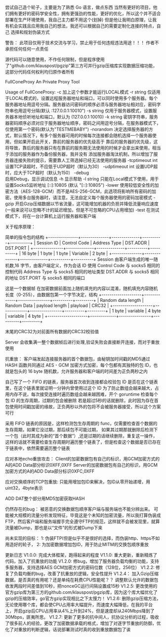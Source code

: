 尝试自己造个轮子，主要是为了熟悉 Go 语言，做点东西
当然有更好的项目，他们拥有更好的密码学安全性，拥有更强劲的性能，更好的优化，所以这个并不适合部署在生产环境使用，我自己主力都不用这个(划掉)
但是他让我明白原理，让我有机会实践且应用我自己的想法，我还可以根据自己的需要定制化连接的特点，自己 选择和规划伪装方式

警告： 此项目仅用于技术交流与学习，禁止用于任何违规违法用途！！！ 作者不承担任何任何一点责任

源代码可以随意使用，不作任何限制，但是程序使用了"github.com/klauspost/pgzip"第三方可并行gzip压缩库实现数据压缩功能，
这部分代码任何权利均归原作者所有

FullConeProxy
An Private Proxy Tool

Usage of FullConeProxy:
    -c 
        加上这个参数才能运行LOCAL模式
    -r string
        仅适用于LOCAL模式的，设置远程服务器地址和端口，可以同时使用多个服务器。每个服务器地址用逗号分隔。服务器访问密码的顺序必须与服务器地址相对应，密码字符串也用逗号分隔(默认 :127.0.0.1:10010")
    -s string
        仅用于服务器模式，设置服务器本地侦听地址和端口，默认为 (127.0.0.1:10010)
    -k string
        密钥字符串，服务器密码顺序必须对应于服务器地址顺序，密码之间用逗号分隔，在服务器模式下，仅使用第一个密码(默认为"TESTMEBABY")
    -norandom
        决定选择服务器的方式，默认情况下，有多个服务器可用的时候每次连接都会随机选择一个服务器使用，但如果开启此开关，靠前的服务器的优先级高于
        靠后的服务器的优先级，这将导致，靠后的服务器只有在靠前的服务期无法使用的时候才会拿出来使用，相当于添加的服务器作为备份服务器，我并没有
        添加服务器淘汰机制，所以增加了服务器连接失败的提示，需要靠人工筛选掉已经无法使用的服务器
    -tcptimeout int
        设置TCP读超时，不应低于UDP超时（默认为30）
    -udptimeout int
        设置UDP超时，应大于TCP超时（默认为150）
    -debug  
        启用Debug，显示调试信息
    -h 显示帮助
    -l string 
        只能在Local模式下使用，用于设置Socks5监听地址 [::]:10805 (默认 "[::]:10805")
    -lower
        使用较低安全性的加密方法（AES-128-GCM）而不是AES-256-GCM，此选项将影响所有密码的加密。使用多台服务器时，请注意，无法自定义每个服务器使用的密码加密模式
    -gzip
        开启Gzip压缩数据以节省流量，这可能增加机器的负担并降低流量响应速度(一般来说可以忽略不计的延迟增加，但是不可忽略的CPU占用增加)
    -test
        在测试模式下，将在一台计算机上运行服务器和客户端

关于程序原理：

简单的指令包的结构
+---------------+--------------+--------------+----------+----------+
| Session ID | Control Code | Address Type | DST.ADDR | DST.PORT |
+---------------+--------------+--------------+----------+----------+
| 16 byte | 1 byte | 1 byte | Variable | 2 byte |
+---------------+--------------+--------------+----------+----------+
Session 由客户端生成的唯一随机数,16 字节，由客户端定义，作为会话 ID 使用
Control Code 与 socks5 相同的控制代码
Address Type 与 socks5 相同的地址类型
DST.ADDR 与 socks5 相同的地址
DST.PORT 与 socks5 相同的端口




这是一个数据帧
在加密数据前面加上随机填充的内容以混淆，随机填充内容随机长度（0-255），由数据包第一个字节决定，结构
 +--------------------+-------------+----------------+----------+---------+
 | Random data length | Random Data | payload length | playload |  CRC32  |
 +--------------------+-------------+----------------+----------+---------+
 |       1 byte       |   variable  |     4 byte     | variable |  4 byte |
 +--------------------+-------------+----------------+----------+---------+

 末尾的CRC32为对前面所有数据的CRC32校验值

Server 会收集满一整个数据帧后进行处理,验证失败会直接断开连接，而对于重放使用


抗重放：
客户端发起连接服务器的首个数据包，由秘钥加时间戳的MD5通过 HASH 函数共同通过
AES - GCM 加密方式加密，每个包都有其独特的包 ID，也就是包头的 16 byte 随机数，允许服务器和客户端的时间差为正负两秒之内

自己写了一个 FIFO 的链表，服务器首次收到连接都会校验包 ID 是否在这个链表里，在这个链表里就证明一分钟内曾使用过这个 ID
为了防止数组会越来越大，占用内存不说，每次接受连接时遍历数组会越来越困难，开个 goruntime 检查每个 包 ID 的生存周期，过期的包会被删除
若是超过5秒的话就删除，此时因为存在首包使用时间戳加密的缘故，正负两秒以外的包将不会被服务器接受，所以这个方案可行

采用 FIFO 链表的原因是，这样检测包生存周期的 func，仅需要检查首个数据的生存周期，如果它没过期，那后续包不可能过期，
如果其过期那就删除后检测下一个包（此时其成为新的“首个数据”）,还是过期的话继续删除，重复这一操作，
这样的话就不需要检查生存周期时遍历整个链表了，但是检查这个数据是否已存在于链表中，依然需要遍历整个链表

应对本地echo重放攻击：
    Client的加密数据包有自己的标识，用GCM加密方式的A的ADD Data部分标识0XFF,0XFF
    Server的加密数据包有自己的标识，用GCM加密方式的A的ADD Data部分标识0XFC,0XFF

应对交换顺序的TCP包重放:
    只能用增加包ID来解决，包ID从零开始递增，用uint32，4byte表示

ADD DAT整个部分用MD5加密获取HASH

仍然存在的bug：
    被恶意的交换数据包顺序客户端与服务端也不能分辨出来。
    可能被大规模的流量分析发现特征，毕竟这是个未知的加密流量，所以我打算伪装成FTP，然后客户端和服务端握手完全遵守FTP的规范，这样就不会被发现里，就算流量被Dump，那也是以“文件”的形式被Dump下来

尚未实现的目标：
    1: 伪装FTP(但是似乎不是很好的选择，而伪装http、https不如用造好的轮子，
    2: 为加密数据增加包ID，用于防止MITM的交换包顺序重放

更新日志
V1.0.0:
    完成大体框架，跑得起来的程度
V1.1.0:
    重大更新，重新精炼了代码，加入了抗重放的功能
V1.2.0:
    修bug，增加了服务器负载均衡的功能，支持多服务器，支持选择AES GCM加密方式的密码位数（128位，256位）
V1.2.2:
    修复了负载均衡的bug，改善了抗重放的逻辑，安全性提升
V1.2.4：
    加入Gzip压缩数据，是否真的有用呢？还是单纯在耗费CPU性能呢？？ 调整默认允许的数据包收发两段时间差值到10秒，把nonceGC运行间隔设置成15秒
V1.2.5:
    更改使用的官方gzip库为第三方的github.com/klauspost/pgzip库，因为这个库大幅优化了gzip的压缩效率，go官方gzip实现相比之下太慢力！
V1.2.6:
    删除gzip压缩方法，无论使用哪个库，都会使CPU占用率大幅提升，而速度大幅降低，在我的平台上，开启gzip后CPU占用率从4%上升到24%，但是速度却从240Mbps降到了30Mbps，匪夷所思。
V1.2.7:
    更新了更多的抗中间人，抗协议分析的过程，吸收了很多前人的经验，更改了加密数据承载的格式，增加了对逐字节重放的防御，优化了对重放的判断逻辑，话说部署测试时真的收到重放数据包了诶